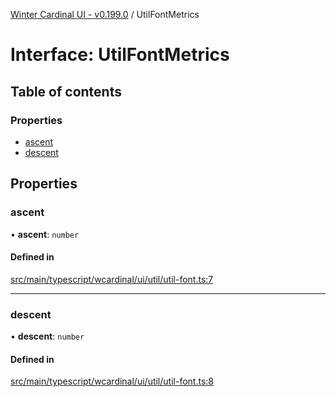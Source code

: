 [Winter Cardinal UI - v0.199.0](../index.md) / UtilFontMetrics

# Interface: UtilFontMetrics

## Table of contents

### Properties

- [ascent](UtilFontMetrics.md#ascent)
- [descent](UtilFontMetrics.md#descent)

## Properties

### ascent

• **ascent**: `number`

#### Defined in

[src/main/typescript/wcardinal/ui/util/util-font.ts:7](https://github.com/winter-cardinal/winter-cardinal-ui/blob/v0.199.0/src/main/typescript/wcardinal/ui/util/util-font.ts#L7)

___

### descent

• **descent**: `number`

#### Defined in

[src/main/typescript/wcardinal/ui/util/util-font.ts:8](https://github.com/winter-cardinal/winter-cardinal-ui/blob/v0.199.0/src/main/typescript/wcardinal/ui/util/util-font.ts#L8)
